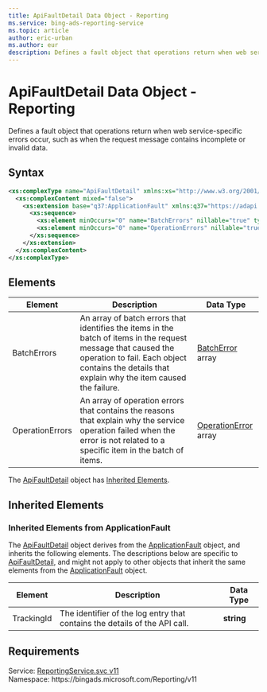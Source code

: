 ```yaml
---
title: ApiFaultDetail Data Object - Reporting
ms.service: bing-ads-reporting-service
ms.topic: article
author: eric-urban
ms.author: eur
description: Defines a fault object that operations return when web service-specific errors occur, such as when the request message contains incomplete or invalid data.
---
```

# ApiFaultDetail Data Object - Reporting
Defines a fault object that operations return when web service-specific errors occur, such as when the request message contains incomplete or invalid data.

## Syntax
```xml
<xs:complexType name="ApiFaultDetail" xmlns:xs="http://www.w3.org/2001/XMLSchema">
  <xs:complexContent mixed="false">
    <xs:extension base="q37:ApplicationFault" xmlns:q37="https://adapi.microsoft.com">
      <xs:sequence>
        <xs:element minOccurs="0" name="BatchErrors" nillable="true" type="tns:ArrayOfBatchError" />
        <xs:element minOccurs="0" name="OperationErrors" nillable="true" type="tns:ArrayOfOperationError" />
      </xs:sequence>
    </xs:extension>
  </xs:complexContent>
</xs:complexType>
```

## <a name="elements"></a>Elements


|Element|Description|Data Type|
|-----------|---------------|-------------|
|<a name="batcherrors"></a>BatchErrors|An array of batch errors that identifies the items in the batch of items in the request message that caused the operation to fail. Each object contains the details that explain why the item caused the failure.|[BatchError](batcherror.md) array|
|<a name="operationerrors"></a>OperationErrors|An array of operation errors that contains the reasons that explain why the service operation failed when the error is not related to a specific item in the batch of items.|[OperationError](operationerror.md) array|

The [ApiFaultDetail](apifaultdetail.md) object has [Inherited Elements](#inheritedelements).

## <a name="inheritedelements"></a>Inherited Elements

### <a name="inheritedelementsapplicationfault"></a>Inherited Elements from ApplicationFault
The [ApiFaultDetail](apifaultdetail.md) object derives from the [ApplicationFault](applicationfault.md) object, and inherits the following elements. The descriptions below are specific to [ApiFaultDetail](apifaultdetail.md), and might not apply to other objects that inherit the same elements from the [ApplicationFault](applicationfault.md) object.  


|Element|Description|Data Type|
|-----------|---------------|-------------|
|<a name="trackingid"></a>TrackingId|The identifier of the log entry that contains the details of the API call.|**string**|

## Requirements
Service: [ReportingService.svc v11](https://reporting.api.bingads.microsoft.com/Api/Advertiser/Reporting/v11/ReportingService.svc)  
Namespace: https\://bingads.microsoft.com/Reporting/v11  

